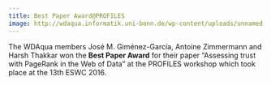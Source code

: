 ```yaml
---
title: Best Paper Award@PROFILES
image: http://wdaqua.informatik.uni-bonn.de/wp-content/uploads/unnamed.jpg
---
```

The WDAqua members José M. Giménez-García, Antoine Zimmermann and Harsh Thakkar won the **Best Paper Award** for their paper “Assessing trust with PageRank in the Web of Data” at the PROFILES workshop which took place at the 13th ESWC 2016.
